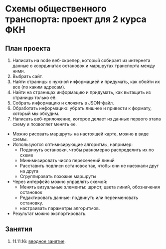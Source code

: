 # Схемы общественного транспорта: проект для 2 курса ФКН

## План проекта

1. Написать на node веб-скрепер, который собирает из интернета данные о координатах
остановок и маршрутах транспорта между ними.
  1. Выбрать сайт.
  2. Найти страницы с нужной информацией и придумать, как обойти их все (по каким адресам).
  3. Найти на страницах информацию и придумать, как вытащить из страницы только её.
  4. Собрать информацию и сложить в JSON-файл.
  5. Обработать информацию: убрать лишнее и привести к формату, который мы обсудим.
2. Написать веб-приложение, которое делает из данных первого этапа схему и позволяет менять ее.
  * Можно рисовать маршруты на настоящей карте, можно в виде схемы.
  * Используются оптимизирующие алгоритмы, например:
    * Подвинуть остановки, чтобы равномерно распределить их по схеме
    * Минимизировать число пересечений линий
    * Расставить подписи остановок так, чтобы они не наезжали друг на друга
    * Сгруппировать похожие маршруты
  * Через интерфейс можно управлять схемой:
    * Менять визуальные элементы: шрифт, цвета линий, обозначения остановок
    * Редактировать данные: подвинуть или переименовать остановку.
    * настраивать параметры алгоритмов.
  * Результат можно экспортировать.

## Занятия

1. 11.11.16: [вводное занятие](lessons/1-intro).
